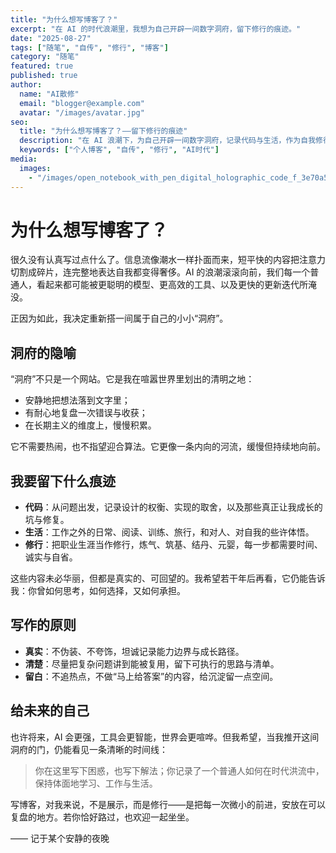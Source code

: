 ```yaml
---
title: "为什么想写博客了？"
excerpt: "在 AI 的时代浪潮里，我想为自己开辟一间数字洞府，留下修行的痕迹。"
date: "2025-08-27"
tags: ["随笔", "自传", "修行", "博客"]
category: "随笔"
featured: true
published: true
author:
  name: "AI散修"
  email: "blogger@example.com"
  avatar: "/images/avatar.jpg"
seo:
  title: "为什么想写博客了？——留下修行的痕迹"
  description: "在 AI 浪潮下，为自己开辟一间数字洞府，记录代码与生活，作为自我修行的见证。"
  keywords: ["个人博客", "自传", "修行", "AI时代"]
media:
  images:
    - "/images/open_notebook_with_pen_digital_holographic_code_f_3e70a5e3-d5c7-42b0-abc0-b6963766cca7.png"
---
```


# 为什么想写博客了？

很久没有认真写过点什么了。信息流像潮水一样扑面而来，短平快的内容把注意力切割成碎片，连完整地表达自我都变得奢侈。AI 的浪潮滚滚向前，我们每一个普通人，看起来都可能被更聪明的模型、更高效的工具、以及更快的更新迭代所淹没。

正因为如此，我决定重新搭一间属于自己的小小“洞府”。

## 洞府的隐喻

“洞府”不只是一个网站。它是我在喧嚣世界里划出的清明之地：
- 安静地把想法落到文字里；
- 有耐心地复盘一次错误与收获；
- 在长期主义的维度上，慢慢积累。

它不需要热闹，也不指望迎合算法。它更像一条内向的河流，缓慢但持续地向前。

## 我要留下什么痕迹

- **代码**：从问题出发，记录设计的权衡、实现的取舍，以及那些真正让我成长的坑与修复。
- **生活**：工作之外的日常、阅读、训练、旅行，和对人、对自我的些许体悟。
- **修行**：把职业生涯当作修行，炼气、筑基、结丹、元婴，每一步都需要时间、诚实与自省。

这些内容未必华丽，但都是真实的、可回望的。我希望若干年后再看，它仍能告诉我：你曾如何思考，如何选择，又如何承担。

## 写作的原则

- **真实**：不伪装、不夸饰，坦诚记录能力边界与成长路径。
- **清楚**：尽量把复杂问题讲到能被复用，留下可执行的思路与清单。
- **留白**：不追热点，不做“马上给答案”的内容，给沉淀留一点空间。

## 给未来的自己

也许将来，AI 会更强，工具会更智能，世界会更喧哗。但我希望，当我推开这间洞府的门，仍能看见一条清晰的时间线：

> 你在这里写下困惑，也写下解法；你记录了一个普通人如何在时代洪流中，保持体面地学习、工作与生活。

写博客，对我来说，不是展示，而是修行——是把每一次微小的前进，安放在可以复盘的地方。若你恰好路过，也欢迎一起坐坐。

—— 记于某个安静的夜晚 